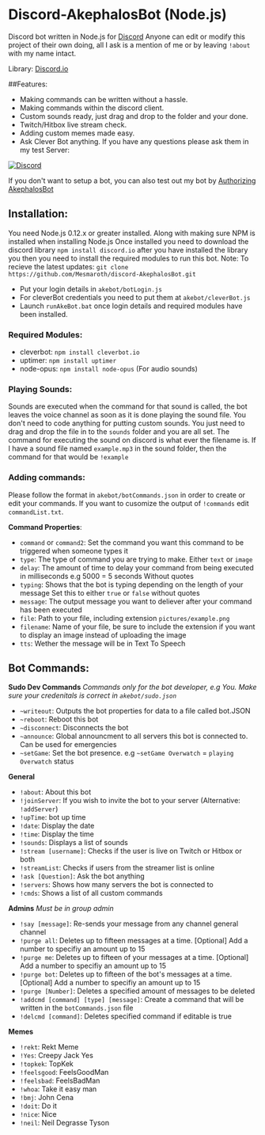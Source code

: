 # Discord-AkephalosBot (Node.js)
Discord bot written in Node.js for [Discord](http://www.discord.gg) Anyone can edit or modify this project of their own doing, all I ask is a mention of me or by leaving `!about` with my name intact.

Library: [Discord.io](https://github.com/izy521/discord.io)

##Features:
 - Making commands can be written without a hassle.
 - Making commands within the discord client.
 - Custom sounds ready, just drag and drop to the folder and your done.
 - Twitch/Hitbox live stream check. 
 - Adding custom memes made easy.
 - Ask Clever Bot anything.
If you have any questions please ask them in my test Server:

[![Discord](https://discordapp.com/api/servers/160436336095002624/widget.png?style=banner3)](https://discord.gg/0tYqr4FWusEQHErS)

If you don't want to setup a bot, you can also test out my bot by [Authorizing AkephalosBot](https://discordapp.com/oauth2/authorize?&client_id=158451686627737600&scope=bot)

## Installation:
 You need Node.js 0.12.x or greater installed. Along with making sure NPM is installed when installing Node.js Once installed you need to download the discord library `npm install discord.io` after you have installed the library you then you need to install the required modules to run this bot.
 Note: To recieve the latest updates: 
 `git clone https://github.com/Mesmaroth/discord-AkephalosBot.git`
 
 - Put your login details in `akebot/botLogin.js`
 - For cleverBot credentials you need to put them at `akebot/cleverBot.js`
 - Launch `runAkeBot.bat` once login details and required modules have been installed.

### Required Modules:
 - cleverbot: `npm install cleverbot.io`
 - uptimer: `npm install uptimer`
 - node-opus: `npm install node-opus` (For audio sounds)
 
### Playing Sounds:
Sounds are executed when the command for that sound is called, the bot leaves the voice channel as soon as it is done playing the sound file.
You don't need to code anything for putting custom sounds. You just need to drag and drop the file in to the `sounds` folder and you are all set. The command for executing the sound on discord is what ever the filename is. If I have a sound file named `example.mp3` in the sound folder, then the command for that would be `!example`

### Adding commands: 
Please follow the format in `akebot/botCommands.json` in order to create or edit your commands. If you want to cusomize the output of `!commands` edit `commandList.txt`. 

 **Command Properties**:
  - `command` or `command2`: Set the command you want this command to be triggered when someone types it
  - `type`: The type of command you are trying to make. Either `text` or `image`
  - `delay`: The amount of time to delay your command from being executed in milliseconds e.g 5000 = 5 seconds Without quotes
  - `typing`: Shows that the bot is typing depending on the length of your message Set this to either `true` or `false` without quotes
  - `message`: The output message you want to deliever after your command has been executed
  - `file`: Path to your file, including extension `pictures/example.png`
  - `filename`: Name of your file, be sure to include the extension if you want to display an image instead of uploading the image
  - `tts`: Wether the message will be in Text To Speech



## Bot Commands: 

 **Sudo Dev Commands** *Commands only for the bot developer, e.g You. Make sure your credenitals is correct in `akebot/sudo.json`*
  - `~writeout`: Outputs the bot properties for data to a file called bot.JSON
  - `~reboot`: Reboot this bot
  - `~disconnect`: Disconnects the bot
  - `~announce`: Global announcment to all servers this bot is connected to. Can be used for emergencies
  - `~setGame`: Set the bot presence. e.g `~setGame Overwatch` = `playing Overwatch` status

 **General**
  - `!about`: About this bot
  - `!joinServer`: If you wish to invite the bot to your server (Alternative: `!addServer`)
  - `!upTime`: bot up time
  - `!date`: Display the date
  - `!time`: Display the time
  - `!sounds`: Displays a list of sounds
  - `!stream [username]`: Checks if the user is live on Twitch or Hitbox or both
  - `!streamList`: Checks if users from the streamer list is online
  - `!ask [Question]`: Ask the bot anything
  - `!servers`: Shows how many servers the bot is connected to
  - `!cmds`: Shows a list of all custom commands

 **Admins** *Must be in group admin*
  - `!say [message]`: Re-sends your message from any channel general channel
  - `!purge all`: Deletes up to fifteen messages at a time. [Optional] Add a number to specifiy an amount up to 15
  - `!purge me`: Deletes up to fifteen of your messages at a time. [Optional] Add a number to specifiy an amount up to 15
  - `!purge bot`: Deletes up to fifteen of the bot's messages at a time. [Optional] Add a number to specifiy an amount up to 15
  - `!purge [Number]`: Deletes a specified amount of messages to be deleted
  - `!addcmd [command] [type] [message]`: Create a command that will be written in the `botCommands.json` file
  - `!delcmd [command]`: Deletes specified command if editable is true

 **Memes**
  - `!rekt`: Rekt Meme
  - `!Yes`: Creepy Jack Yes
  - `!topkek`: TopKek
  - `!feelsgood`: FeelsGoodMan
  - `!feelsbad`: FeelsBadMan
  - `!whoa`: Take it easy man
  - `!bmj`: John Cena
  - `!doit`: Do it
  - `!nice`: Nice
  - `!neil`: Neil Degrasse Tyson 

